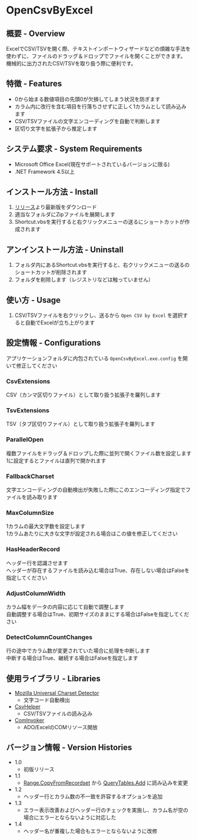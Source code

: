 # OpenCsvByExcel

## 概要 - Overview

ExcelでCSV/TSVを開く際、テキストインポートウィザードなどの煩雑な手法を使わずに、ファイルのドラッグ＆ドロップでファイルを開くことができます。  
機械的に出力されたCSV/TSVを取り扱う際に便利です。

## 特徴 - Features

* 0から始まる数値項目の先頭0が欠損してしまう状況を防ぎます
* カラム内に改行を含む項目を行落ちさせずに正しく1カラムとして読み込みます
* CSV/TSVファイルの文字エンコーディングを自動で判断します
* 区切り文字を拡張子から推定します

## システム要求 - System Requirements

* Microsoft Office Excel(現在サポートされているバージョンに限る)
* .NET Framework 4.5以上

## インストール方法 - Install

1. [リリース](https://github.com/mitaken/OpenCsvByExcel/releases)より最新版をダウンロード
1. 適当なフォルダにZipファイルを展開します
1. Shortcut.vbsを実行すると右クリックメニューの送るにショートカットが作成されます

## アンインストール方法 - Uninstall

1. フォルダ内にあるShortcut.vbsを実行すると、右クリックメニューの送るのショートカットが削除されます
1. フォルダを削除します（レジストリなどは触っていません）

## 使い方 - Usage

1. CSV/TSVファイルを右クリックし、送るから ```Open CSV by Excel``` を選択すると自動でExcelが立ち上がります

## 設定情報 - Configurations

アプリケーションフォルダに内包されている ```OpenCsvByExcel.exe.config``` を開いて修正してください

### CsvExtensions

CSV（カンマ区切りファイル）として取り扱う拡張子を羅列します

### TsvExtensions

TSV（タブ区切りファイル）として取り扱う拡張子を羅列します

### ParallelOpen

複数ファイルをドラッグ＆ドロップした際に並列で開くファイル数を設定します  
1に設定するとファイルは直列で開かれます

### FallbackCharset

文字エンコーディングの自動検出が失敗した際にこのエンコーディング指定でファイルを読み取ります

### MaxColumnSize

1カラムの最大文字数を設定します  
1カラムあたりに大きな文字が設定される場合はこの値を修正してください

### HasHeaderRecord

ヘッダー行を認識させます  
ヘッダーが存在するファイルを読み込む場合はTrue、存在しない場合はFalseを指定してください

### AdjustColumnWidth

カラム幅をデータの内容に応じて自動で調整します  
自動調整する場合はTrue、初期サイズのままにする場合はFalseを指定してください

### DetectColumnCountChanges

行の途中でカラム数が変更されていた場合に処理を中断します  
中断する場合はTrue、継続する場合はFalseを指定します

## 使用ライブラリ - Libraries

* [Mozilla Universal Charset Detector](https://github.com/errepi/ude)
  * 文字コード自動検出
* [CsvHelper](https://github.com/JoshClose/CsvHelper)
  * CSV/TSVファイルの読み込み
* [ComInvoker](https://github.com/mitaken/ComInvoker)
  * ADO/ExcelのCOMリソース開放

## バージョン情報 - Version Histories
* 1.0
  * 初版リリース
* 1.1
  * [Range.CopyFromRecordset](https://msdn.microsoft.com/ja-jp/vba/excel-vba/articles/range-copyfromrecordset-method-excel) から [QueryTables.Add](https://msdn.microsoft.com/ja-jp/vba/excel-vba/articles/querytables-add-method-excel) に読み込みを変更
* 1.2
  * ヘッダー行とカラム数の不一致を許容するオプションを追加
* 1.3
  * エラー表示改善およびヘッダー行のチェックを実施し、カラム名が空の場合にエラーとならないように対応した
* 1.4
  * ヘッダー名が重複した場合もエラーとならないように改修
